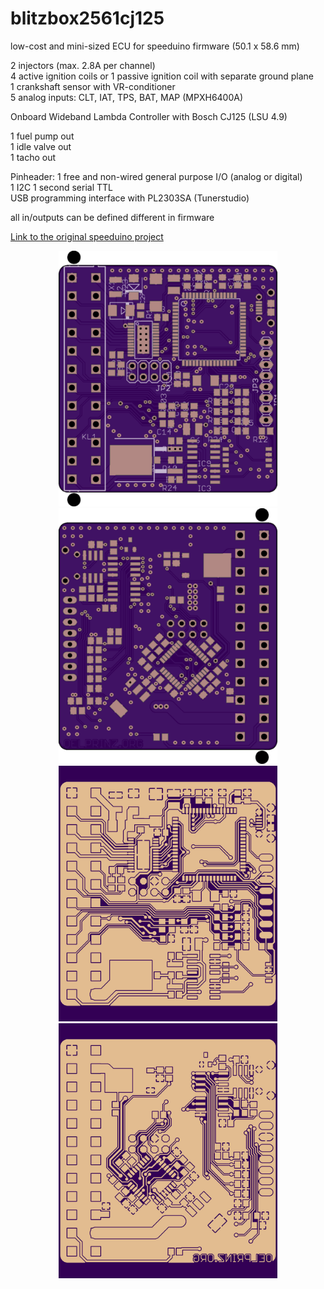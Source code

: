 # blitzbox2561cj125
low-cost and mini-sized ECU for speeduino firmware (50.1 x 58.6 mm)

2 injectors (max. 2.8A per channel)<br/>
4 active ignition coils or 1 passive ignition coil with separate ground plane<br/>
1 crankshaft sensor with VR-conditioner<br/>
5 analog inputs: CLT, IAT, TPS, BAT, MAP (MPXH6400A)<br/>

Onboard Wideband Lambda Controller with Bosch CJ125 (LSU 4.9)<br/>

1 fuel pump out<br/>
1 idle valve out<br/>
1 tacho out<br/>

Pinheader:
1 free and non-wired general purpose I/O (analog or digital)<br/>
1 I2C
1 second serial TTL<br/>
USB programming interface with PL2303SA (Tunerstudio)<br/>

all in/outputs can be defined different in firmware


[Link to the original speeduino project](https://www.speeduino.com "speeduino homepage")


<p align="center">
  <img src="hardware/Rev_0.1/top.png" width="350" title="Top Side">
  <img src="hardware/Rev_0.1/bottom.png" width="350" alt="accessibility text"><br/>
    <img src="hardware/Rev_0.1/top_layer.png" width="350" title="Top Side">
  <img src="hardware/Rev_0.1/bottom_layer.png" width="350" alt="accessibility text">
</p>

